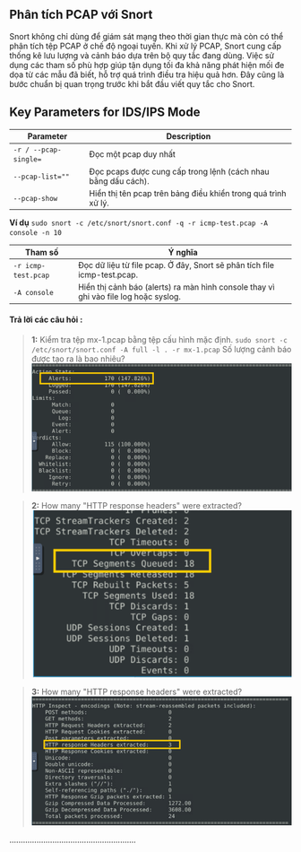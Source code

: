 ## Phân tích PCAP với Snort
Snort không chỉ dùng để giám sát mạng theo thời gian thực mà còn có thể phân tích tệp PCAP ở chế độ ngoại tuyến. Khi xử lý PCAP, Snort cung cấp thống kê lưu lượng và cảnh báo dựa trên bộ quy tắc đang dùng. Việc sử dụng các tham số phù hợp giúp tận dụng tối đa khả năng phát hiện mối đe dọa từ các mẫu đã biết, hỗ trợ quá trình điều tra hiệu quả hơn. Đây cũng là bước chuẩn bị quan trọng trước khi bắt đầu viết quy tắc cho Snort.
## Key Parameters for IDS/IPS Mode

| Parameter | Description |
|-----------|-------------|
| `-r / --pcap-single=`      | Đọc một pcap duy nhất |
| `--pcap-list=""`      | Đọc pcaps được cung cấp trong lệnh (cách nhau bằng dấu cách). |
| `--pcap-show`      | Hiển thị tên pcap trên bảng điều khiển trong quá trình xử lý. |

**Ví dụ**
`sudo snort -c /etc/snort/snort.conf -q -r icmp-test.pcap -A console -n 10`

| Tham số | Ý nghĩa |
|-----------|-------------|
| `-r icmp-test.pcap` | Đọc dữ liệu từ file pcap. Ở đây, Snort sẽ phân tích file icmp-test.pcap. |
| `-A console`      | Hiển thị cảnh báo (alerts) ra màn hình console thay vì ghi vào file log hoặc syslog. |

#### Trả lời các câu hỏi :
>**1:** Kiểm tra tệp mx-1.pcap bằng tệp cấu hình mặc định.
`sudo snort -c /etc/snort/snort.conf -A full -l . -r mx-1.pcap`
Số lượng cảnh báo được tạo ra là bao nhiêu?
![alt text](<png/snort-task8 (1).png>)

>**2:** How many "HTTP response headers" were extracted?
![alt text](<png/snort-task8 (2).png>)

>**3:** How many "HTTP response headers" were extracted?
![alt text](<png/snort-task8 (3).png>)

........................................................